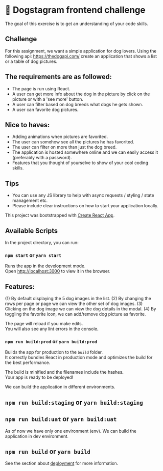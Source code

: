 # :dog: Dogstagram frontend challenge
The goal of this exercise is to get an understanding of your code skills. 

## Challenge 
For this assignment, we want a simple application for dog lovers. 
Using the following api: https://thedogapi.com/ create an application that shows a list or a table of dog pictures.

## The requirements are as followed:
- The page is run using React.
- A user can get more info about the dog in the picture by click on the picture or with a 'see more' button.
- A user can filter based on dog breeds what dogs he gets shown.
- A user can favorite dog pictures.

## Nice to haves:
- Adding animations when pictures are favorited.
- The user can somehow see all the pictures he has favorited.
- The user can filter on more than just the dog breed.
- The application is hosted somewhere online and we can easily access it (preferably with a password). 
- Features that you thought of yourselve to show of your cool coding skills.

## Tips
- You can use any JS library to help with async requests / styling / state management etc.
- Please include clear instructions on how to start your application locally.



This project was bootstrapped with [Create React App](https://github.com/facebook/create-react-app).

## Available Scripts

In the project directory, you can run:

### `npm start` or `yarn start`

Runs the app in the development mode.<br />
Open [http://localhost:3000](http://localhost:3000) to view it in the browser.

Features:
---------
(1) By default displaying the 5 dog images in the list.
(2) By changing the rows per page or page we can view the other set of dog images.
(3) Clicking on the dog image we can view the dog details in the modal.
(4) By toggling the favorite icon, we can add/remove dog picture as favorite.

The page will reload if you make edits.<br />
You will also see any lint errors in the console.

### `npm run build:prod` or `yarn build:prod`

Builds the app for production to the `build` folder.<br />
It correctly bundles React in production mode and optimizes the build for the best performance.

The build is minified and the filenames include the hashes.<br />
Your app is ready to be deployed!

We can build the application in different environments.
## `npm run build:staging` or `yarn build:staging`
## `npm run build:uat` or `yarn build:uat`

As of now we have only one environment (env). We can build the application in dev environment.
## `npm run build` or `yarn build`


See the section about [deployment](https://facebook.github.io/create-react-app/docs/deployment) for more information.